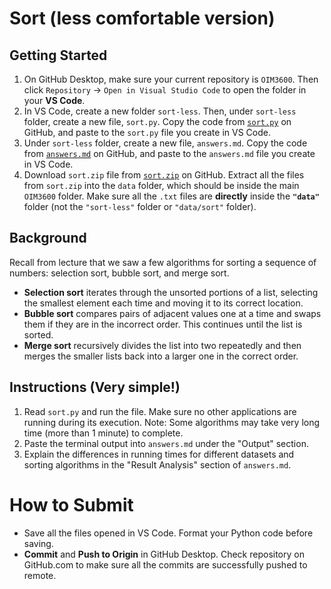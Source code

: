 # Sort (less comfortable version)

## Getting Started

1. On GitHub Desktop, make sure your current repository is `OIM3600`. Then click `Repository` -> `Open in Visual Studio Code` to open the folder in your **VS Code**.
2. In VS Code, create a new folder `sort-less`. Then, under `sort-less` folder, create a new file, `sort.py`. Copy the code from [`sort.py`](./sort-less/sort.py) on GitHub, and paste to the `sort.py` file you create in VS Code.
3. Under `sort-less` folder, create a new file, `answers.md`. Copy the code from [`answers.md`](./sort-less/answers.md) on GitHub, and paste to the `answers.md` file you create in VS Code.
4. Download `sort.zip` file from [`sort.zip`](./sort-less/sort.zip) on GitHub. Extract all the files from `sort.zip` into the `data` folder, which should be inside the main `OIM3600` folder. Make sure all the `.txt` files are **directly** inside the **`"data"`** folder (not the `"sort-less"` folder or `"data/sort"` folder).

## Background

Recall from lecture that we saw a few algorithms for sorting a sequence of numbers: selection sort, bubble sort, and merge sort.

- **Selection sort** iterates through the unsorted portions of a list, selecting the smallest element each time and moving it to its correct location.
- **Bubble sort** compares pairs of adjacent values one at a time and swaps them if they are in the incorrect order. This continues until the list is sorted.
- **Merge sort** recursively divides the list into two repeatedly and then merges the smaller lists back into a larger one in the correct order.


## Instructions (Very simple!)

1. Read `sort.py` and run the file. Make sure no other applications are running during its execution. Note: Some algorithms may take very long time (more than 1 minute) to complete.
2. Paste the terminal output into `answers.md` under the "Output" section.
3. Explain the differences in running times for different datasets and sorting algorithms in the "Result Analysis" section of `answers.md`.


# How to Submit

- Save all the files opened in VS Code. Format your Python code before saving.
- **Commit** and **Push to Origin** in GitHub Desktop. Check repository on GitHub.com to make sure all the commits are successfully pushed to remote.